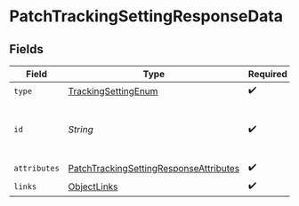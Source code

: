 # PatchTrackingSettingResponseData


## Fields

| Field                                                                                                       | Type                                                                                                        | Required                                                                                                    | Description                                                                                                 |
| ----------------------------------------------------------------------------------------------------------- | ----------------------------------------------------------------------------------------------------------- | ----------------------------------------------------------------------------------------------------------- | ----------------------------------------------------------------------------------------------------------- |
| `type`                                                                                                      | [TrackingSettingEnum](../../models/components/TrackingSettingEnum.md)                                       | :heavy_check_mark:                                                                                          | N/A                                                                                                         |
| `id`                                                                                                        | *String*                                                                                                    | :heavy_check_mark:                                                                                          | The id of the tracking setting (account ID).                                                                |
| `attributes`                                                                                                | [PatchTrackingSettingResponseAttributes](../../models/components/PatchTrackingSettingResponseAttributes.md) | :heavy_check_mark:                                                                                          | N/A                                                                                                         |
| `links`                                                                                                     | [ObjectLinks](../../models/components/ObjectLinks.md)                                                       | :heavy_check_mark:                                                                                          | N/A                                                                                                         |
